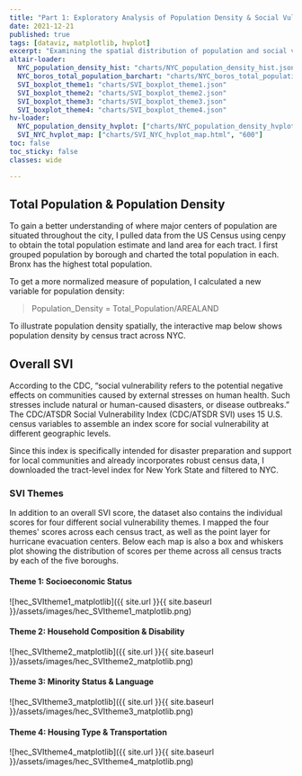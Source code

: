 ```yaml
---
title: "Part 1: Exploratory Analysis of Population Density & Social Vulnerability"
date: 2021-12-21
published: true
tags: [dataviz, matplotlib, hvplot]
excerpt: "Examining the spatial distribution of population and social vulnerability-related variables in NYC."
altair-loader:
  NYC_population_density_hist: "charts/NYC_population_density_hist.json"
  NYC_boros_total_population_barchart: "charts/NYC_boros_total_population_barchart.json"
  SVI_boxplot_theme1: "charts/SVI_boxplot_theme1.json"
  SVI_boxplot_theme2: "charts/SVI_boxplot_theme2.json"
  SVI_boxplot_theme3: "charts/SVI_boxplot_theme3.json"
  SVI_boxplot_theme4: "charts/SVI_boxplot_theme4.json"
hv-loader:
  NYC_population_density_hvplot: ["charts/NYC_population_density_hvplot.html", "800", "800"]
  SVI_NYC_hvplot_map: ["charts/SVI_NYC_hvplot_map.html", "600"]
toc: false
toc_sticky: false
classes: wide

---
```


## Total Population & Population Density
To gain a better understanding of where major centers of population are situated throughout the city, I pulled data from the US Census using cenpy to obtain the total population estimate and land area for each tract. I first grouped population by borough and charted the total population in each. Bronx has the highest total population.

<div id="NYC_boros_total_population_barchart"></div>

To get a more normalized measure of population, I calculated a new variable for population density:
>Population_Density = Total_Population/AREALAND

<div id="NYC_population_density_hist"></div>

To illustrate population density spatially, the interactive map below shows population density by census tract across NYC.

<div id="NYC_population_density_hvplot"></div>

## Overall SVI
According to the CDC, “social vulnerability refers to the potential negative effects on communities caused by external stresses on
human health. Such stresses include natural or human-caused disasters, or disease outbreaks.” The CDC/ATSDR Social Vulnerability Index (CDC/ATSDR SVI) uses 15 U.S. census variables to assemble an index score for social vulnerability at different geographic levels. 

Since this index is specifically intended for disaster preparation and support for local communities and already incorporates robust census data, 
I downloaded the tract-level index for New York State and filtered to NYC. 
<div id="SVI_NYC_hvplot_map"></div>

### SVI Themes
In addition to an overall SVI score, the dataset also contains the individual scores for four different social vulnerability themes. I mapped the four themes' scores across each census tract, as well as the point layer for hurricane evacuation centers. Below each map is also a box and whiskers plot showing the distribution of scores per theme across all census tracts by each of the five boroughs.

#### Theme 1: Socioeconomic Status

![hec_SVItheme1_matplotlib]({{ site.url }}{{ site.baseurl }}/assets/images/hec_SVItheme1_matplotlib.png)
<div id="SVI_boxplot_theme1"></div>

#### Theme 2: Household Composition & Disability

![hec_SVItheme2_matplotlib]({{ site.url }}{{ site.baseurl }}/assets/images/hec_SVItheme2_matplotlib.png)
<div id="SVI_boxplot_theme2"></div>

#### Theme 3: Minority Status & Language

![hec_SVItheme3_matplotlib]({{ site.url }}{{ site.baseurl }}/assets/images/hec_SVItheme3_matplotlib.png)
<div id="SVI_boxplot_theme3"></div>

#### Theme 4: Housing Type & Transportation

![hec_SVItheme4_matplotlib]({{ site.url }}{{ site.baseurl }}/assets/images/hec_SVItheme4_matplotlib.png)
<div id="SVI_boxplot_theme4"></div>